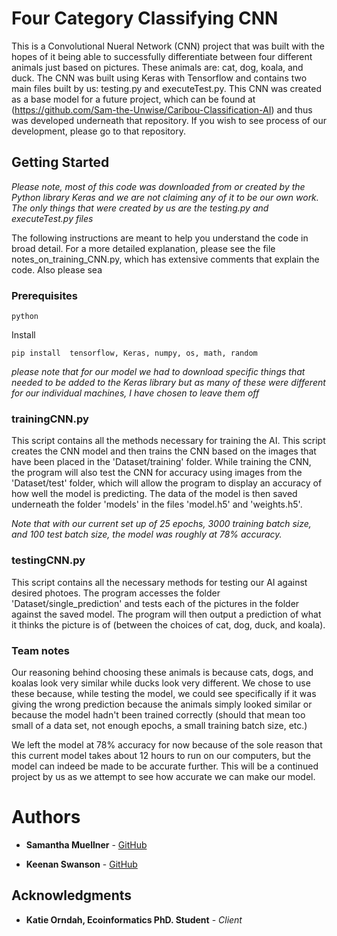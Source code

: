# Four Category Classifying CNN

This is a Convolutional Nueral Network (CNN) project that was built with the hopes of it being able to successfully differentiate between four different animals just based on pictures. These animals are: cat, dog, koala, and duck. The CNN was built using Keras with Tensorflow and contains two main files built by us: testing.py and executeTest.py. This CNN was created as a base model for a future project, which can be found at (https://github.com/Sam-the-Unwise/Caribou-Classification-AI) and thus was developed underneath that repository. If you wish to see process of our development, please go to that repository.

## Getting Started

<i> Please note, most of this code was downloaded from or created by the Python library Keras and we are not claiming any of it to be our own work. The only things that were created by us are the testing.py and executeTest.py files </i>

The following instructions are meant to help you understand the code in broad detail. For a more detailed explanation, please see the file notes_on_training_CNN.py, which has extensive comments that explain the code. Also please sea

### Prerequisites

```
python
```
Install
```
pip install  tensorflow, Keras, numpy, os, math, random
```
<i> please note that for our model we had to download specific things that needed to be added to the Keras library but as many of these were different for our individual machines, I have chosen to leave them off </i>

### trainingCNN.py

This script contains all the methods necessary for training the AI. This script creates the CNN model and then trains the CNN based on the images that have been placed in the 'Dataset/training' folder. While training the CNN, the program will also test the CNN for accuracy using images from the 'Dataset/test' folder, which will allow the program to display an accuracy of how well the model is predicting. The data of the model is then saved underneath the folder 'models' in the files 'model.h5' and 'weights.h5'.

<i> Note that with our current set up of 25 epochs, 3000 training batch size, and 100 test batch size, the model was roughly at 78% accuracy. </i>

### testingCNN.py

This script contains all the necessary methods for testing our AI against desired photoes. The program accesses the folder 'Dataset/single_prediction' and tests each of the pictures in the folder against the saved model. The program will then output a prediction of what it thinks the picture is of (between the choices of cat, dog, duck, and koala).

### Team notes

Our reasoning behind choosing these animals is because cats, dogs, and koalas look very similar while ducks look very different. We chose to use these because, while testing the model, we could see specifically if it was giving the wrong prediction because the animals simply looked similar or because the model hadn't been trained correctly (should that mean too small of a data set, not enough epochs, a small training batch size, etc.)

We left the model at 78% accuracy for now because of the sole reason that this current model takes about 12 hours to run on our computers, but the model can indeed be made to be accurate further. This will be a continued project by us as we attempt to see how accurate we can make our model.


# Authors

* **Samantha Muellner** - [GitHub](https://github.com/Sam-the-Unwise)

* **Keenan Swanson** - [GitHub](https://github.com/Keenanks)

## Acknowledgments

* **Katie Orndah, Ecoinformatics PhD. Student** - *Client*
